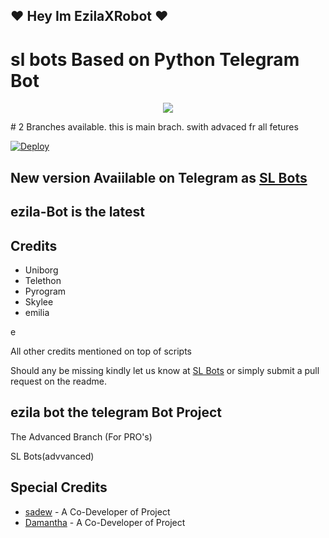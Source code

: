 ##                                               ❤️ Hey Im EzilaXRobot ❤️

# sl bots Based on Python Telegram Bot
<p align="center">
  <img src="https://telegra.ph/file/7bb512fd4c29eb943a13a.jpg">
</p>
# 2 Branches available. this is main brach. swith advaced fr all fetures

[![Deploy](https://www.herokucdn.com/deploy/button.svg)](https://heroku.com/deploy?template=https://github.com/slbotofficial11/ezila)


## New version Avaiilable on Telegram as [SL Bots](https://t.me/slhitofficial_bot)
## ezila-Bot is the latest




## Credits

 - Uniborg
 - Telethon
 - Pyrogram
 - Skylee
 - emilia

e

All other credits mentioned on top of scripts

Should any be missing kindly let us know at [SL Bots](https://t.me/slhitbotofficial) or simply submit a pull request on the readme.

## ezila bot the telegram Bot Project
The Advanced Branch (For PRO's)

SL Bots(advvanced)

## Special Credits
- [sadew](https://github.com/sadew451) - A Co-Developer of Project
- [Damantha](https://github.com/Damantha126) - A Co-Developer of Project

